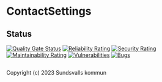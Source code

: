 # ContactSettings

## Status
[![Quality Gate Status](https://sonarcloud.io/api/project_badges/measure?project=Sundsvallskommun_api-service-contactsettings&metric=alert_status)](https://sonarcloud.io/summary/overall?id=Sundsvallskommun_api-service-contactsettings)
[![Reliability Rating](https://sonarcloud.io/api/project_badges/measure?project=Sundsvallskommun_api-service-contactsettings&metric=reliability_rating)](https://sonarcloud.io/summary/overall?id=Sundsvallskommun_api-service-contactsettings)
[![Security Rating](https://sonarcloud.io/api/project_badges/measure?project=Sundsvallskommun_api-service-contactsettings&metric=security_rating)](https://sonarcloud.io/summary/overall?id=Sundsvallskommun_api-service-contactsettings)
[![Maintainability Rating](https://sonarcloud.io/api/project_badges/measure?project=Sundsvallskommun_api-service-contactsettings&metric=sqale_rating)](https://sonarcloud.io/summary/overall?id=Sundsvallskommun_api-service-contactsettings)
[![Vulnerabilities](https://sonarcloud.io/api/project_badges/measure?project=Sundsvallskommun_api-service-contactsettings&metric=vulnerabilities)](https://sonarcloud.io/summary/overall?id=Sundsvallskommun_api-service-contactsettings)
[![Bugs](https://sonarcloud.io/api/project_badges/measure?project=Sundsvallskommun_api-service-contactsettings&metric=bugs)](https://sonarcloud.io/summary/overall?id=Sundsvallskommun_api-service-contactsettings)

## 
Copyright (c) 2023 Sundsvalls kommun
